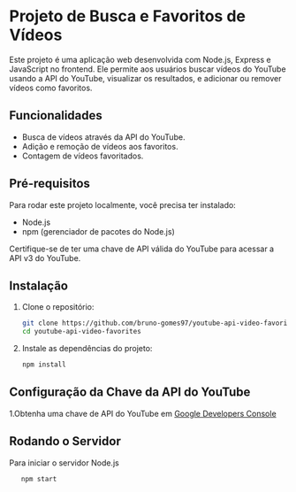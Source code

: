 # Projeto de Busca e Favoritos de Vídeos

Este projeto é uma aplicação web desenvolvida com Node.js, Express e JavaScript no frontend. Ele permite aos usuários buscar vídeos do YouTube usando a API do YouTube, visualizar os resultados, e adicionar ou remover vídeos como favoritos.

## Funcionalidades

- Busca de vídeos através da API do YouTube.
- Adição e remoção de vídeos aos favoritos.
- Contagem de vídeos favoritados.

## Pré-requisitos

Para rodar este projeto localmente, você precisa ter instalado:

- Node.js
- npm (gerenciador de pacotes do Node.js)

Certifique-se de ter uma chave de API válida do YouTube para acessar a API v3 do YouTube.

## Instalação

1. Clone o repositório:

   ```bash
   git clone https://github.com/bruno-gomes97/youtube-api-video-favorites.git
   cd youtube-api-video-favorites

2. Instale as dependências do projeto:
   ```bash
   npm install

## Configuração da Chave da API do YouTube

1.Obtenha uma chave de API do YouTube em [Google Developers Console](https://console.cloud.google.com/apis/dashboard) 

## Rodando o Servidor

Para iniciar o servidor Node.js
```bash
   npm start

